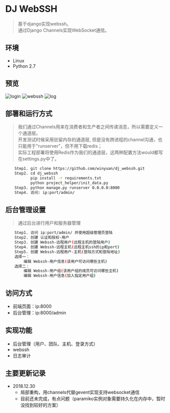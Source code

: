 # DJ WebSSH
> 基于django实现webssh。 </br>
> 通过Django Channels实现WebSocket通信。

## 环境
* Linux
* Python 2.7

## 预览
![login](https://github.com/winyuan/dj_webssh/blob/master/static/img/login.png)
![webssh](https://github.com/winyuan/dj_webssh/blob/master/static/img/webssh.png)
![log](https://github.com/winyuan/dj_webssh/blob/master/static/img/log.png)

## 部署和运行方式
> 我们通过Channels用来在消费者和生产者之间传递消息，所以需要定义一个通道层。 </br>
> 开发测试时候采用驻留内存的通道层, 但是没有跨进程的channel沟通，也只能用于"runserver"，但不用下载redis； </br>
> 实际工程部署将使用Redis作为我们的通道层，这两种配置方法would都写在settings.py中了。

```bash
	Step1. git clone https://github.com/winyuan/dj_webssh.git
	Step2. cd dj_webssh
           pip install -r requirements.txt
           python project_helper/init_data.py
	Step3. python manage.py runserver 0.0.0.0:8000
	Step4. 访问: ip:port/admin/
``` 

## 后台管理设置
> 通过后台进行用户和服务器管理

```bash
	Step1. 访问 ip:port/admin/ 并使用超级管理员登陆
	Step2. 创建 认证和授权-用户
	Step3. 创建 Webssh-远程用户(远程主机的登陆用户)
	Step4. 创建 Webssh-远程主机(远程主机ssh的ip和port)
	Step5. 创建 Webssh-远程用户-主机(登陆方式和登陆地址)
	选择一：
		编辑 Webssh-用户信息(该用户可访问哪些主机)
	选择二：
		编辑 Webssh-用户组(该用户组的成员可访问哪些主机)
		编辑 Webssh-用户信息(加入指定用户组)
```

## 访问方式
* 前端页面：ip:8000
* 后台管理：ip:8000/admin

## 实现功能
* 后台管理（用户、团队、主机、登录方式）
* webssh
* 日志审计

## 主要更新记录
* 2018.12.30
  * 局部重构，用channels代替gevent实现支持websocket通信
  * 目前还未完成，有点问题（paramiko实例对象需要持久化在内存中，暂时没找到较好的方案）
